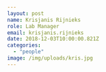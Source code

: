 ```yaml
---
layout: post
name: Krisjanis Rijnieks
role: Lab Manager
email: krisjanis.rijnieks
date: 2018-12-03T10:00:00.821Z
categories:
  - "people"
image: /img/uploads/kris.jpg
---
```

